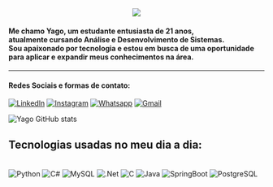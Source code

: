 <div align="center">
   <img # src="https://profile-counter.glitch.me/YagoOlivDev/count.svg?"  />
</div>
</div>

#### Me chamo Yago, um estudante entusiasta de 21 anos,<br/> atualmente cursando Análise e Desenvolvimento de Sistemas. <br/> Sou apaixonado por tecnologia e estou em busca de uma oportunidade <br/> para aplicar e expandir meus conhecimentos na área.
---
#### Redes Sociais e formas de contato:

[![Linkedln](https://img.shields.io/badge/LinkedIn-0077B5?style=for-the-badge&logo=linkedin&logoColor=white)](https://www.linkedin.com/in/yago-de-oliveira-barbosa-12525b259/)
[![Instagram](https://img.shields.io/badge/Instagram-E4405F?style=for-the-badge&logo=instagram&logoColor=white)](https://www.instagram.com/_yg.oliveira/)
[![Whatsapp](https://img.shields.io/badge/WhatsApp-25D366?style=for-the-badge&logo=whatsapp&logoColor=white)](https://api.whatsapp.com/send?phone=+5521973728999)
[![Gmail](https://img.shields.io/badge/Gmail-D14836?style=for-the-badge&logo=gmail&logoColor=white)](mailto:yagodeoliveirabarbosa@gmail.com)

![Yago GitHub stats](https://github-readme-stats.vercel.app/api?username=YagoOlivDev&show_icons=true&theme=tokyonight)

## Tecnologias usadas no meu dia a dia:

<div style="display: inline_block"><br/>
  <img align="center" alt="Python" src="https://img.shields.io/badge/Python-14354C?style=for-the-badge&logo=python&logoColor=yellow" />
  <img align="center" alt="C#" src="https://img.shields.io/badge/C%23-239120?style=for-the-badge&logo=c-sharp&logoColor=white" />
  <img align="center" alt="MySQL" src="https://img.shields.io/badge/MySQL-005C84?style=for-the-badge&logo=mysql&logoColor=white" />
  <img align="center" alt=".Net" src="https://img.shields.io/badge/.NET-5C2D91?style=for-the-badge&logo=.net&logoColor=white" />
  <img align="center" alt="C" src="https://img.shields.io/badge/C-00599C?style=for-the-badge&logo=c&logoColor=white" />
  <img align="center" alt="Java" src="https://img.shields.io/badge/java-%23ED8B00.svg?style=for-the-badge&logo=openjdk&logoColor=white" />
  <img align="center" alt="SpringBoot" src="https://img.shields.io/badge/spring-%236DB33F.svg?style=for-the-badge&logo=spring&logoColor=white" />
  <img align="center" alt="PostgreSQL" src="https://img.shields.io/badge/PostgreSQL-000?style=for-the-badge&logo=postgresql" />

</div>




